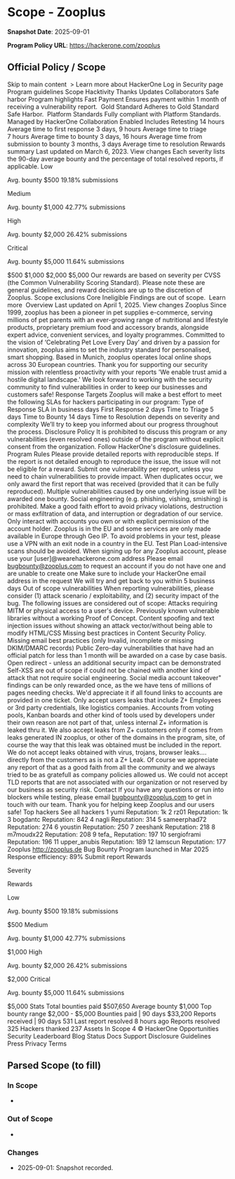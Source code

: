 # Scope - Zooplus

**Snapshot Date**: 2025-09-01

**Program Policy URL**: https://hackerone.com/zooplus

## Official Policy / Scope

Skip to main content  >
Learn more about HackerOne
Log in
Security page
Program guidelines
Scope
Hacktivity
Thanks
Updates
Collaborators
Safe harbor
Program highlights
Fast Payment
Ensures payment within 1 month of receiving a vulnerability report. 
Gold Standard
Adheres to Gold Standard Safe Harbor. 
Platform Standards
Fully compliant with Platform Standards. 
Managed by HackerOne
Collaboration Enabled
Includes Retesting
14 hours
Average time to first response
3 days, 9 hours
Average time to triage
7 hours
Average time to bounty
3 days, 16 hours
Average time from submission to bounty
3 months, 3 days
Average time to resolution
Rewards summary
Last updated on March 6, 2023. View changes 
Each severity lists the 90-day average bounty and the percentage of total resolved reports, if applicable.
Low

Avg. bounty $500
19.18% submissions

Medium

Avg. bounty $1,000
42.77% submissions

High

Avg. bounty $2,000
26.42% submissions

Critical

Avg. bounty $5,000
11.64% submissions

$500
$1,000
$2,000
$5,000
Our rewards are based on severity per CVSS (the Common Vulnerability Scoring Standard). Please note these are general guidelines, and reward decisions are up to the discretion of Zooplus.
Scope exclusions
Core Ineligible Findings are out of scope. 
Learn more 
Overview
Last updated on April 1, 2025. View changes 
Zooplus
Since 1999, zooplus has been a pioneer in pet supplies e-commerce, serving millions of pet parents with an ever-growing range of nutritional and lifestyle products, proprietary premium food and accessory brands, alongside expert advice, convenient services, and loyalty programmes. Committed to the vision of ‘Celebrating Pet Love Every Day’ and driven by a passion for innovation, zooplus aims to set the industry standard for personalised, smart shopping. Based in Munich, zooplus operates local online shops across 30 European countries.
Thank you for supporting our security mission with relentless proactivity with your reports
'We enable trust amid a hostile digital landscape.'
We look forward to working with the security community to find vulnerabilities in order to keep our businesses and customers safe!
Response Targets
Zooplus will make a best effort to meet the following SLAs for hackers participating in our program:
Type of Response	SLA in business days
First Response	2 days
Time to Triage	5 days
Time to Bounty	14 days
Time to Resolution	depends on severity and complexity
We’ll try to keep you informed about our progress throughout the process.
Disclosure Policy
It is prohibited to discuss this program or any vulnerabilities (even resolved ones) outside of the program without explicit consent from the organization.
Follow HackerOne's disclosure guidelines.
Program Rules
Please provide detailed reports with reproducible steps. If the report is not detailed enough to reproduce the issue, the issue will not be eligible for a reward.
Submit one vulnerability per report, unless you need to chain vulnerabilities to provide impact.
When duplicates occur, we only award the first report that was received (provided that it can be fully reproduced).
Multiple vulnerabilities caused by one underlying issue will be awarded one bounty.
Social engineering (e.g. phishing, vishing, smishing) is prohibited.
Make a good faith effort to avoid privacy violations, destruction or mass exfiltration of data, and interruption or degradation of our service. Only interact with accounts you own or with explicit permission of the account holder.
Zooplus is in the EU and some services are only made available in Europe through Geo IP. To avoid problems in your test, please use a VPN with an exit node in a country in the EU.
Test Plan
Load-intensive scans should be avoided.
When signing up for any Zooplus account, please use your [user]@wearehackerone.com address
Please email bugbounty@zooplus.com to request an account if you do not have one and are unable to create one
Make sure to include your HackerOne email address in the request
We will try and get back to you within 5 business days
Out of scope vulnerabilities
When reporting vulnerabilities, please consider (1) attack scenario / exploitability, and (2) security impact of the bug. The following issues are considered out of scope:
Attacks requiring MITM or physical access to a user's device.
Previously known vulnerable libraries without a working Proof of Concept.
Content spoofing and text injection issues without showing an attack vector/without being able to modify HTML/CSS
Missing best practices in Content Security Policy.
Missing email best practices (only Invalid, incomplete or missing DKIM/DMARC records)
Public Zero-day vulnerabilities that have had an official patch for less than 1 month will be awarded on a case by case basis.
Open redirect - unless an additional security impact can be demonstrated
Self-XSS are out of scope if could not be chained with another kind of attack that not require social engineering.
Social media account takeover" findings can be only rewarded once, as the we have tens of millions of pages needing checks. We'd appreciate it if all found links to accounts are provided in one ticket.
Only accept users leaks that include Z+ Employees or 3rd party credentials, like logistics companies. Accounts from voting pools, Kanban boards and other kind of tools used by developers under their own reason are not part of that, unless internal Z+ information is leaked thru it. We also accept leaks from Z+ customers only if comes from leaks generated IN zooplus, or other of the domains in the program, site, of course the way that this leak was obtained must be included in the report. We do not accept leaks obtained with virus, trojans, browser leaks.... directly from the customers as is not a Z+ Leak. Of course we appreciate any report of that as a good faith from all the community and we always tried to be as gratefull as company policies allowed us.
We could not accept TLD reports that are not associated with our organization or not reserved by our business as security risk.
Contact
If you have any questions or run into blockers while testing, please email bugbounty@zooplus.com to get in touch with our team.
Thank you for helping keep Zooplus and our users safe!
Top hackers
See all hackers 
1
yumi
Reputation: 1k
2
rz01
Reputation: 1k
3
bogdantc
Reputation: 842
4
nagli
Reputation: 314
5
sameerphad72
Reputation: 274
6
youstin
Reputation: 250
7
zeeshank
Reputation: 218
8
m7moudx22
Reputation: 208
9
tefa_
Reputation: 197
10
sergioframi
Reputation: 196
11
upper_anubis
Reputation: 189
12
lamscun
Reputation: 177
Zooplus
http://zooplus.de
Bug Bounty Program launched in Mar 2025
Response efficiency: 89%
Submit report
Rewards

Severity

Rewards

Low

Avg. bounty $500
19.18% submissions

$500
Medium

Avg. bounty $1,000
42.77% submissions

$1,000
High

Avg. bounty $2,000
26.42% submissions

$2,000
Critical

Avg. bounty $5,000
11.64% submissions

$5,000
Stats
Total bounties paid	$507,650
Average bounty	$1,000
Top bounty range	$2,000 - $5,000
Bounties paid | 90 days	$33,200
Reports received | 90 days	531
Last report resolved	8 hours ago
Reports resolved	325
Hackers thanked	237
Assets In Scope	4
© HackerOne
Opportunities
Security
Leaderboard
Blog
Status
Docs
Support
Disclosure Guidelines
Press
Privacy
Terms

## Parsed Scope (to fill)

### In Scope
-

### Out of Scope
-

### Changes
- 2025-09-01: Snapshot recorded.
